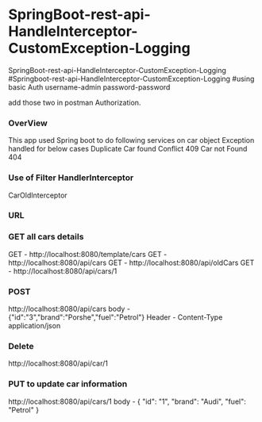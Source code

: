 # SpringBoot-rest-api-HandleInterceptor-CustomException-Logging
SpringBoot-rest-api-HandleInterceptor-CustomException-Logging
#Springboot-rest-api-HandleInterceptor-CustomException-Logging
#using basic Auth 
username-admin
password-password

add those two in postman Authorization.
### OverView
This app used Spring boot to do following services on car object
Exception handled for below cases
Duplicate Car found  Conflict 409
Car not Found 404

### Use of Filter HandlerInterceptor 
CarOldInterceptor

### URL
### GET all cars details
GET - http://localhost:8080/template/cars 
GET - http://localhost:8080/api/cars
GET - http://localhost:8080/api/oldCars
GET - http://localhost:8080/api/cars/1


### POST 
http://localhost:8080/api/cars
body - {"id":"3","brand":"Porshe","fuel":"Petrol"}
Header - Content-Type  application/json


### Delete
http://localhost:8080/api/car/1

### PUT to update car information
http://localhost:8080/api/cars/1
body - {
        "id": "1",
        "brand": "Audi",
        "fuel": "Petrol"
    }
